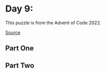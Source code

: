# Day 9: <!-- PUZZLE TITLE PLACEHOLDER -->

This puzzle is from the Advent of Code 2022.

[Source](https://adventofcode.com/2022/day/9)

## Part One

<!-- PART ONE PLACEHOLDER -->

## Part Two

<!-- PART TWO PLACEHOLDER -->
